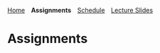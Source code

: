 
[Home](https://mjs227.github.io/courses/semantic-theory-25/)&emsp;**Assignments**&emsp;[Schedule](https://mjs227.github.io/courses/semantic-theory-25/schedule/)&emsp;[Lecture Slides](https://mjs227.github.io/courses/semantic-theory-25/lecture-slides/)

# Assignments
